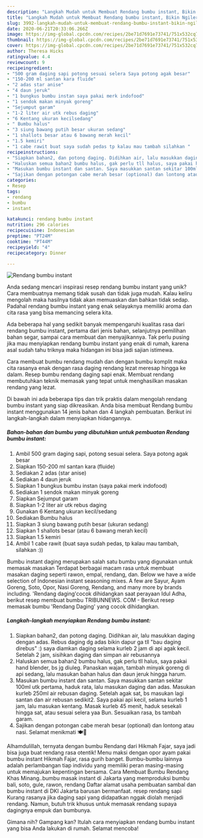 ```yaml
---
description: "Langkah Mudah untuk Membuat Rendang bumbu instant, Bikin Ngiler"
title: "Langkah Mudah untuk Membuat Rendang bumbu instant, Bikin Ngiler"
slug: 3992-langkah-mudah-untuk-membuat-rendang-bumbu-instant-bikin-ngiler
date: 2020-06-21T20:33:06.266Z
image: https://img-global.cpcdn.com/recipes/2be71d7691e73741/751x532cq70/rendang-bumbu-instant-foto-resep-utama.jpg
thumbnail: https://img-global.cpcdn.com/recipes/2be71d7691e73741/751x532cq70/rendang-bumbu-instant-foto-resep-utama.jpg
cover: https://img-global.cpcdn.com/recipes/2be71d7691e73741/751x532cq70/rendang-bumbu-instant-foto-resep-utama.jpg
author: Theresa Hicks
ratingvalue: 4.4
reviewcount: 9
recipeingredient:
- "500 gram daging sapi potong sesuai selera Saya potong agak besar"
- "150-200 ml santan kara fluide"
- "2 adas star anise"
- "4 daun jeruk"
- "1 bungkus bumbu instan saya pakai merk indofood"
- "1 sendok makan minyak goreng"
- "Sejumput garam"
- "1-2 liter air utk rebus daging"
- "6 Kentang ukuran kecilsedang"
- " Bumbu halus"
- "3 siung bawang putih besar ukuran sedang"
- "1 shallots besar atau 6 bawang merah kecil"
- "1.5 kemiri"
- "1 cabe rawit buat saya sudah pedas tp kalau mau tambah silahkan "
recipeinstructions:
- "Siapkan bahan2, dan potong daging. Didihkan air, lalu masukkan daging dengan adas. Rebus daging dg adas bikin dapur ga tll &#34;bau daging direbus&#34; :) saya diamkan daging selama kurleb 2 jam di api agak kecil. Setelah 2 jam, sisihkan daging dan simpan air rebusannya"
- "Haluskan semua bahan2 bumbu halus, gak perlu tll halus, saya pakai hand blender, bs jg diuleg. Panaskan wajan, tambah minyak goreng di api sedang, lalu masukan bahan halus dan daun jeruk hingga harum."
- "Masukan bumbu instant dan santan. Saya masukkan santan sekitar 100ml utk pertama, haduk rata, lalu masukan daging dan adas. Masukan kurleb 250ml air rebusan daging. Setelah agak sat, bs masukan lagi santan dan air rebusan sedikit2. Saya pakai api kecil, selama kurleb 1 jam, lalu masukan kentang. Masak kurleb 45 menit, haduk sesekali hingga sat, atau sesuai selera yaa Bun. Sesuaikan rasa, bs tambah garam."
- "Sajikan dengan potongan cabe merah besar (optional) dan lontong atau nasi. Selamat menikmati 🍽🤗"
categories:
- Resep
tags:
- rendang
- bumbu
- instant

katakunci: rendang bumbu instant 
nutrition: 296 calories
recipecuisine: Indonesian
preptime: "PT24M"
cooktime: "PT44M"
recipeyield: "4"
recipecategory: Dinner

---
```



![Rendang bumbu instant](https://img-global.cpcdn.com/recipes/2be71d7691e73741/751x532cq70/rendang-bumbu-instant-foto-resep-utama.jpg)

Anda sedang mencari inspirasi resep rendang bumbu instant yang unik? Cara membuatnya memang tidak susah dan tidak juga mudah. Kalau keliru mengolah maka hasilnya tidak akan memuaskan dan bahkan tidak sedap. Padahal rendang bumbu instant yang enak selayaknya memiliki aroma dan cita rasa yang bisa memancing selera kita.

Ada beberapa hal yang sedikit banyak mempengaruhi kualitas rasa dari rendang bumbu instant, pertama dari jenis bahan, selanjutnya pemilihan bahan segar, sampai cara membuat dan menyajikannya. Tak perlu pusing jika mau menyiapkan rendang bumbu instant yang enak di rumah, karena asal sudah tahu triknya maka hidangan ini bisa jadi sajian istimewa.

Cara membuat bumbu rendang mudah dan dengan bumbu komplit maka cita rasanya enak dengan rasa daging rendang lezat meresap hingga ke dalam. Resep bumbu rendang daging sapi enak. Membuat rendang membutuhkan teknik memasak yang tepat untuk menghasilkan masakan rendang yang lezat.


Di bawah ini ada beberapa tips dan trik praktis dalam mengolah rendang bumbu instant yang siap dikreasikan. Anda bisa membuat Rendang bumbu instant menggunakan 14 jenis bahan dan 4 langkah pembuatan. Berikut ini langkah-langkah dalam menyiapkan hidangannya.

<!--inarticleads1-->

##### Bahan-bahan dan bumbu yang dibutuhkan untuk pembuatan Rendang bumbu instant:

1. Ambil 500 gram daging sapi, potong sesuai selera. Saya potong agak besar
1. Siapkan 150-200 ml santan kara (fluide)
1. Sediakan 2 adas (star anise)
1. Sediakan 4 daun jeruk
1. Siapkan 1 bungkus bumbu instan (saya pakai merk indofood)
1. Sediakan 1 sendok makan minyak goreng
1. Siapkan Sejumput garam
1. Siapkan 1-2 liter air utk rebus daging
1. Gunakan 6 Kentang ukuran kecil/sedang
1. Sediakan  Bumbu halus
1. Siapkan 3 siung bawang putih besar (ukuran sedang)
1. Siapkan 1 shallots besar (atau 6 bawang merah kecil)
1. Siapkan 1.5 kemiri
1. Ambil 1 cabe rawit (buat saya sudah pedas, tp kalau mau tambah, silahkan :))


Bumbu instant daging merupakan salah satu bumbu yang digunakan untuk memasak masakan Terdapat berbagai macam rasa untuk membuat masakan daging seperti rawon, empal, rendang, dan. Below we have a wide selection of Indonesian instant seasoning mixes. A few are Sayur, Ayam Goreng, Soto, Opor, Nasi Goreng, Rendang, and many more by brands including. &#39;Rendang daging&#39;cocok dihidangkan saat perayaan Idul Adha, berikut resep membuat bumbu TRIBUNNEWS. COM - Berikut resep memasak bumbu &#39;Rendang Daging&#39; yang cocok dihidangkan. 

<!--inarticleads2-->

##### Langkah-langkah menyiapkan Rendang bumbu instant:

1. Siapkan bahan2, dan potong daging. Didihkan air, lalu masukkan daging dengan adas. Rebus daging dg adas bikin dapur ga tll &#34;bau daging direbus&#34; :) saya diamkan daging selama kurleb 2 jam di api agak kecil. Setelah 2 jam, sisihkan daging dan simpan air rebusannya
1. Haluskan semua bahan2 bumbu halus, gak perlu tll halus, saya pakai hand blender, bs jg diuleg. Panaskan wajan, tambah minyak goreng di api sedang, lalu masukan bahan halus dan daun jeruk hingga harum.
1. Masukan bumbu instant dan santan. Saya masukkan santan sekitar 100ml utk pertama, haduk rata, lalu masukan daging dan adas. Masukan kurleb 250ml air rebusan daging. Setelah agak sat, bs masukan lagi santan dan air rebusan sedikit2. Saya pakai api kecil, selama kurleb 1 jam, lalu masukan kentang. Masak kurleb 45 menit, haduk sesekali hingga sat, atau sesuai selera yaa Bun. Sesuaikan rasa, bs tambah garam.
1. Sajikan dengan potongan cabe merah besar (optional) dan lontong atau nasi. Selamat menikmati 🍽🤗


Alhamdulillah, ternyata dengan bumbu Rendang dari Hikmah Fajar, saya jadi bisa juga buat rendang rasa otentik! Menu maksi dengan opor ayam pakai bumbu instant Hikmah Fajar, rasa gurih banget. Bumbu-bumbu lainnya adalah perlambangan tiap individu yang memiliki peran masing-masing untuk memajukan kepentingan bersama. Cara Membuat Bumbu Rendang Khas Minang..bumbu masak instant di Jakarta yang memproduksi bumbu bali, soto, gule, rawon, rendang Daftar alamat usaha pembuatan sambal dan bumbu instant di DKI Jakarta barusan bermanfaat. resep rendang sapi Kurang rasanya jika daging sapi yang didapatkan nggak diolah menjadi rendang. Namun, butuh trik khusus untuk memasak rendang supaya dagingnya empuk dan bumbunya. 

Gimana nih? Gampang kan? Itulah cara menyiapkan rendang bumbu instant yang bisa Anda lakukan di rumah. Selamat mencoba!
